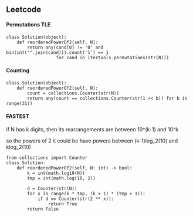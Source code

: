 ## Leetcode
#### Permutations TLE
```
class Solution(object):
    def reorderedPowerOf2(self, N):
        return any(cand[0] != '0' and bin(int("".join(cand))).count('1') == 1
                   for cand in itertools.permutations(str(N)))
```

#### Counting
```
class Solution(object):
    def reorderedPowerOf2(self, N):
        count = collections.Counter(str(N))
        return any(count == collections.Counter(str(1 << b)) for b in range(31))
```

#### FASTEST
if N has k digits, then its rearrangements are between 10^(k-1) and 10^k

so the powers of 2 it could be have powers between (k-1)log_2(10) and klog_2(10)
```
from collections import Counter
class Solution:
    def reorderedPowerOf2(self, N: int) -> bool:
        k = int(math.log10(N))
        tmp = int(math.log(10, 2))
        
        d = Counter(str(N))
        for x in range(k * tmp, (k + 1) * (tmp + 1)):
            if d == Counter(str(2 ** x)):
                return True
        return False
```
